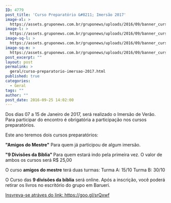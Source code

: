 ```yaml
---
ID: 4779
post_title: 'Curso Preparatório &#8211; Imersão 2017'
image-xl: >
  https://assets.gruponews.com.br/gruponews/uploads/2016/09/banner_curso_site.jpg
image-l: >
  https://assets.gruponews.com.br/gruponews/uploads/2016/09/banner_curso_site.jpg
image-sq-l: >
  https://assets.gruponews.com.br/gruponews/uploads/2016/09/banner_curso_site.jpg
image-sq-m: >
  https://assets.gruponews.com.br/gruponews/uploads/2016/09/banner_curso_site-720x350.jpg
post_excerpt: ""
layout: post
permalink: >
  geral/curso-preparatorio-imersao-2017.html
published: true
categories:
  - Geral
tags: ""
author: ""
post_date: 2016-09-25 14:02:00
---
```

Dos dias 07 a 15 de Janeiro de 2017, será realizado o Imersão de Verão. Para participar do encontro é obrigatória a participação nos cursos preparatórios.

Este ano teremos dois cursos preparatórios:

<strong>"Amigos do Mestre"</strong>
Para quem já participou de algum imersão.

<strong>"9 Divisões da Bíblia"
</strong>Para quem estará indo pela primeira vez.
O valor de ambos os cursos será R$ 25,00

O curso <strong>amigos do mestre</strong> terá duas turmas:
Turma A: 15/10
Turma B: 30/10

O Curso das <strong>9 divisões da bíblia</strong> será online.
Após a inscrição, você poderá retirar os livros no escritório do grupo em Barueri.

<a href="https://goo.gl/srQxwf">Insvreva-se atráves do link: https://goo.gl/srQxwf</a>